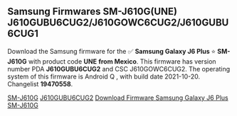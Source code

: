 <h2>Samsung Firmwares SM-J610G(UNE) J610GUBU6CUG2/J610GOWC6CUG2/J610GUBU6CUG1</h2>
Download the Samsung firmware for the ✅ <strong>Samsung Galaxy J6 Plus </strong> ⭐ <strong>SM-J610G</strong> with product code <strong>UNE</strong> <strong> from Mexico</strong>. This firmware has version number PDA <strong>J610GUBU6CUG2</strong> and CSC J610GOWC6CUG2. The operating system of this firmware is Android Q , with build date 2021-10-20. Changelist <strong>19470558</strong>.


[SM-J610G](https://samfirm.shop/samsung/model/SM-J610G)
[J610GUBU6CUG2](https://samfirm.shop/samsung/pda/J610GUBU6CUG2)
[Download Firmware Samsung Galaxy J6 Plus SM-J610G](https://samfirm.shop/samsung/firmware/466791)
